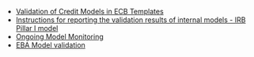 - [Validation of Credit Models in ECB Templates](https://uk.mathworks.com/help///risk/validation-of-credit-models-in-ecb-templates.html)
- [Instructions for reporting the validation results of internal models - IRB Pillar I model](https://www.bankingsupervision.europa.eu/banking/tasks/internal_models/shared/pdf/instructions_validation_reporting_credit_risk.en.pdf)
- [Ongoing Model Monitoring](https://www.bankingsupervision.europa.eu/banking/tasks/internal_models/omm/html/index.en.html)
- [EBA Model validation](https://www.eba.europa.eu/regulation-and-policy/model-validation)
